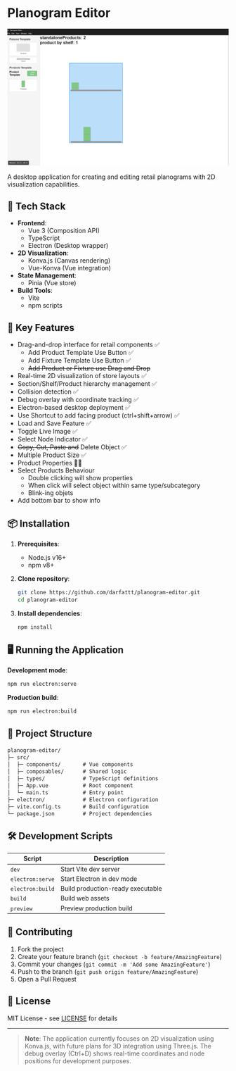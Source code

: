 # Planogram Editor

![Planogram Editor Screenshot](./screenshoot.png)

A desktop application for creating and editing retail planograms with 2D visualization capabilities.

## 🚀 Tech Stack

- **Frontend**: 
  - Vue 3 (Composition API)
  - TypeScript
  - Electron (Desktop wrapper)
- **2D Visualization**:
  - Konva.js (Canvas rendering)
  - Vue-Konva (Vue integration)
- **State Management**:
  - Pinia (Vue store)
- **Build Tools**:
  - Vite
  - npm scripts

## 📌 Key Features

- Drag-and-drop interface for retail components ✅
  - Add Product Template Use Button ✅
  - Add Fixture Template Use Button ✅
  - ~~Add Product or Fixture use Drag and Drop~~
- Real-time 2D visualization of store layouts ✅
- Section/Shelf/Product hierarchy management ✅
- Collision detection ✅
- Debug overlay with coordinate tracking ✅
- Electron-based desktop deployment ✅
- Use Shortcut to add facing product (ctrl+shift+arrow) ✅
- Load and Save Feature ✅
- Toggle Live Image ✅
- Select Node Indicator ✅
- ~~Copy, Cut, Paste and~~ Delete Object ✅
- Multiple Product Size ✅ 
- Product Properties 👷‍♂️
- Select Products Behaviour 
  - Double clicking will show properties
  - When click will select object within same type/subcategory
  - Blink-ing objets
- Add bottom bar to show info 

## 📦 Installation

1. **Prerequisites**:
   - Node.js v16+
   - npm v8+

2. **Clone repository**:
   ```bash
   git clone https://github.com/darfattt/planogram-editor.git
   cd planogram-editor
   ```

3. **Install dependencies**:
   ```bash
   npm install
   ```

## 🖥️ Running the Application

**Development mode**:
```bash
npm run electron:serve
```

**Production build**:
```bash
npm run electron:build
```

## 📂 Project Structure

```
planogram-editor/
├─ src/
│  ├─ components/       # Vue components
│  ├─ composables/      # Shared logic
│  ├─ types/            # TypeScript definitions
│  ├─ App.vue           # Root component
│  └─ main.ts           # Entry point
├─ electron/            # Electron configuration
├─ vite.config.ts       # Build configuration
└─ package.json         # Project dependencies
```

## 🛠️ Development Scripts

| Script                | Description                          |
|-----------------------|--------------------------------------|
| `dev`                 | Start Vite dev server                |
| `electron:serve`      | Start Electron in dev mode           |
| `electron:build`      | Build production-ready executable    |
| `build`               | Build web assets                     |
| `preview`             | Preview production build            |

## 🤝 Contributing

1. Fork the project
2. Create your feature branch (`git checkout -b feature/AmazingFeature`)
3. Commit your changes (`git commit -m 'Add some AmazingFeature'`)
4. Push to the branch (`git push origin feature/AmazingFeature`)
5. Open a Pull Request

## 📄 License

MIT License - see [LICENSE](LICENSE) for details

---

> **Note**: The application currently focuses on 2D visualization using Konva.js, with future plans for 3D integration using Three.js. The debug overlay (Ctrl+D) shows real-time coordinates and node positions for development purposes.
